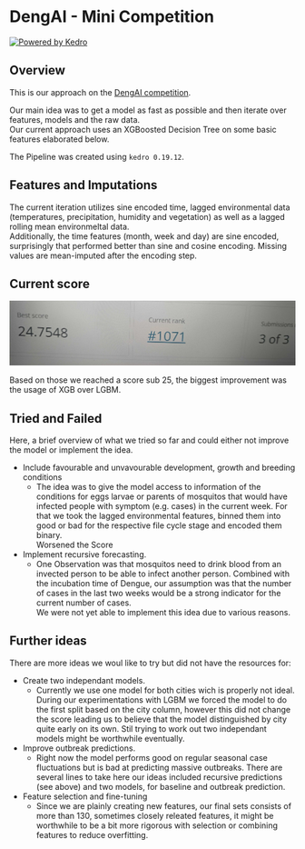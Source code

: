 # DengAI - Mini Competition

[![Powered by Kedro](https://img.shields.io/badge/powered_by-kedro-ffc900?logo=kedro)](https://kedro.org)

## Overview

This is our approach on the [DengAI competition](https://www.drivendata.org/competitions/44/dengai-predicting-disease-spread/submissions/).  

Our main idea was to get a model as fast as possible and then iterate over features, models and the raw data.  
Our current approach uses an XGBoosted Decision Tree on some basic features elaborated below.

The Pipeline was created using `kedro 0.19.12`.

## Features and Imputations

The current iteration utilizes sine encoded time, lagged environmental data (temperatures, precipitation, humidity and vegetation) as well as a lagged rolling mean environmeltal data.  
Additionally, the time features (month, week and day) are sine encoded, surprisingly that performed better than sine and cosine encoding. 
Missing values are mean-imputed after the encoding step.

## Current score
![Alt text](fluff/IMG_20250502_053535.jpg)

Based on those we reached a score sub 25, the biggest improvement was the usage of XGB over LGBM.

## Tried and Failed

Here, a brief overview of what we tried so far and could either not improve the model or implement the idea.
- Include favourable and unvavourable development, growth and breeding conditions
    - The idea was to give the model access to information of the conditions for eggs larvae or parents of mosquitos that would have infected people with symptom (e.g. cases) in the current week. For that we took the lagged environmental features, binned them into good or bad for the respective file cycle stage and encoded them binary.  
    Worsened the Score
- Implement recursive forecasting.
    - One Observation was that mosquitos need to drink blood from an invected person to be able to infect another person. Combined with the incubation time of Dengue, our assumption was that the number of cases in the last two weeks would be a strong indicator for the current number of cases.  
    We were not yet able to implement this idea due to various reasons.


## Further ideas

There are more ideas we woul like to try but did not have the resources for:
- Create two independant models.
    - Currently we use one model for both cities wich is properly not ideal. During our experimentations with LGBM we forced the model to do the first split based on the city column, however this did not change the score leading us to believe that the model distinguished by city quite early on its own. Stil trying to work out two independant models might be worthwhile eventually.
- Improve outbreak predictions.
    - Right now the model performs good on regular seasonal case fluctuations but is bad at predicting massive outbreaks. There are several lines to take here our ideas included recursive predictions (see above) and two models, for baseline and outbreak prediction.
- Feature selection and fine-tuning
    - Since we are plainly creating new features, our final sets consists of more than 130, sometimes closely releated features, it might be worthwhile to be a bit more rigorous with selection or combining features to reduce overfitting.
